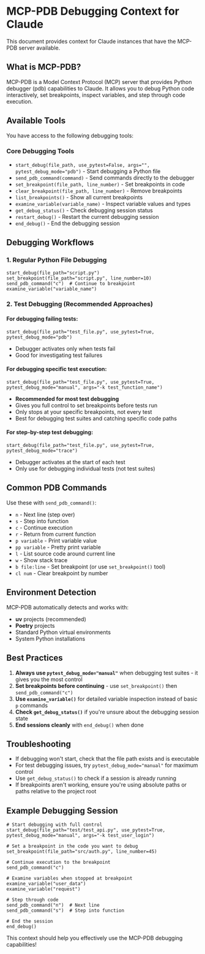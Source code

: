# MCP-PDB Debugging Context for Claude

This document provides context for Claude instances that have the MCP-PDB server available.

## What is MCP-PDB?

MCP-PDB is a Model Context Protocol (MCP) server that provides Python debugger (pdb) capabilities to Claude. It allows you to debug Python code interactively, set breakpoints, inspect variables, and step through code execution.

## Available Tools

You have access to the following debugging tools:

### Core Debugging Tools
- `start_debug(file_path, use_pytest=False, args="", pytest_debug_mode="pdb")` - Start debugging a Python file
- `send_pdb_command(command)` - Send commands directly to the debugger
- `set_breakpoint(file_path, line_number)` - Set breakpoints in code
- `clear_breakpoint(file_path, line_number)` - Remove breakpoints
- `list_breakpoints()` - Show all current breakpoints
- `examine_variable(variable_name)` - Inspect variable values and types
- `get_debug_status()` - Check debugging session status
- `restart_debug()` - Restart the current debugging session
- `end_debug()` - End the debugging session

## Debugging Workflows

### 1. Regular Python File Debugging
```
start_debug(file_path="script.py") 
set_breakpoint(file_path="script.py", line_number=10)
send_pdb_command("c")  # Continue to breakpoint
examine_variable("variable_name")
```

### 2. Test Debugging (Recommended Approaches)

#### For debugging failing tests:
```
start_debug(file_path="test_file.py", use_pytest=True, pytest_debug_mode="pdb")
```
- Debugger activates only when tests fail
- Good for investigating test failures

#### For debugging specific test execution:
```
start_debug(file_path="test_file.py", use_pytest=True, pytest_debug_mode="manual", args="-k test_function_name")
```
- **Recommended for most test debugging**
- Gives you full control to set breakpoints before tests run
- Only stops at your specific breakpoints, not every test
- Best for debugging test suites and catching specific code paths

#### For step-by-step test debugging:
```
start_debug(file_path="test_file.py", use_pytest=True, pytest_debug_mode="trace")
```
- Debugger activates at the start of each test
- Only use for debugging individual tests (not test suites)

## Common PDB Commands

Use these with `send_pdb_command()`:

- `n` - Next line (step over)
- `s` - Step into function
- `c` - Continue execution
- `r` - Return from current function
- `p variable` - Print variable value
- `pp variable` - Pretty print variable
- `l` - List source code around current line
- `w` - Show stack trace
- `b file:line` - Set breakpoint (or use `set_breakpoint()` tool)
- `cl num` - Clear breakpoint by number

## Environment Detection

MCP-PDB automatically detects and works with:
- **uv** projects (recommended)
- **Poetry** projects
- Standard Python virtual environments
- System Python installations

## Best Practices

1. **Always use `pytest_debug_mode="manual"`** when debugging test suites - it gives you the most control
2. **Set breakpoints before continuing** - use `set_breakpoint()` then `send_pdb_command("c")`
3. **Use `examine_variable()`** for detailed variable inspection instead of basic `p` commands
4. **Check `get_debug_status()`** if you're unsure about the debugging session state
5. **End sessions cleanly** with `end_debug()` when done

## Troubleshooting

- If debugging won't start, check that the file path exists and is executable
- For test debugging issues, try `pytest_debug_mode="manual"` for maximum control
- Use `get_debug_status()` to check if a session is already running
- If breakpoints aren't working, ensure you're using absolute paths or paths relative to the project root

## Example Debugging Session

```
# Start debugging with full control
start_debug(file_path="test/test_api.py", use_pytest=True, pytest_debug_mode="manual", args="-k test_user_login")

# Set a breakpoint in the code you want to debug
set_breakpoint(file_path="src/auth.py", line_number=45)

# Continue execution to the breakpoint
send_pdb_command("c")

# Examine variables when stopped at breakpoint
examine_variable("user_data")
examine_variable("request")

# Step through code
send_pdb_command("n")  # Next line
send_pdb_command("s")  # Step into function

# End the session
end_debug()
```

This context should help you effectively use the MCP-PDB debugging capabilities!